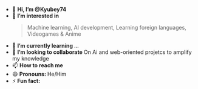 

- 👋 <strong> **Hi, I’m @Kyubey74** </strong>
- 👀 <strong> **I’m interested in** </strong>
  > Machine learning, AI development, Learning foreign languages, Videogames & Anime
- 🌱 <strong> **I’m currently learning** </strong> ...
- 💞️ <strong> **I’m looking to collaborate** </strong> On Ai and web-oriented projetcs to amplify my knowledge 
- 📫 <strong> **How to reach me** </strong>
- 😄 <strong> **Pronouns:** </strong> He/Him
- ⚡  **Fun fact:** 

<!---
Kyubey74/Kyubey74 is a ✨ special ✨ repository because its `README.md` (this file) appears on your GitHub profile.
You can click the Preview link to take a look at your changes.
--->
